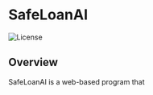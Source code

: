 # SafeLoanAI

![License](https://img.shields.io/badge/license-MIT-blue.svg)

## Overview 

SafeLoanAI is a web-based program that 
